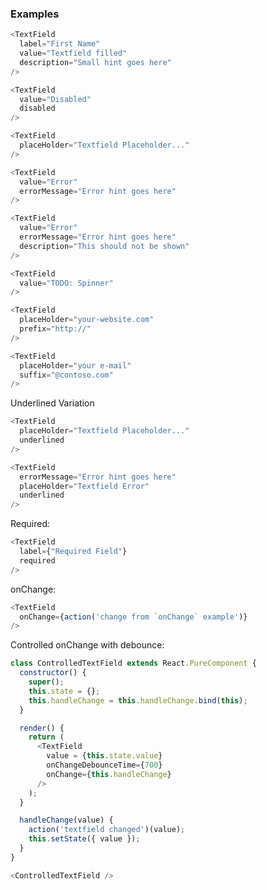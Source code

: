 ### Examples

```js { "props": { "data-example": "basic" } }
<TextField
  label="First Name"
  value="Textfield filled"
  description="Small hint goes here"
/>
```

```js  { "props": { "data-example": "disabled" } }
<TextField
  value="Disabled"
  disabled
/>
```

```js  { "props": { "data-example": "with placeholder" } }
<TextField
  placeHolder="Textfield Placeholder..."
/>
```

```js  { "props": { "data-example": "with error" } }
<TextField
  value="Error"
  errorMessage="Error hint goes here"
/>
```

```js  { "props": { "data-example": "with error and description" } }
<TextField
  value="Error"
  errorMessage="Error hint goes here"
  description="This should not be shown"
/>
```

```js  { "props": { "data-example": "with loading spinner" } }
<TextField
  value="TODO: Spinner"
/>
```

```js  { "props": { "data-example": "with prefix" } }
<TextField
  placeHolder="your-website.com"
  prefix="http://"
/>
```

```js  { "props": { "data-example": "with suffix" } }
<TextField
  placeHolder="your e-mail"
  suffix="@contoso.com"
/>
```

Underlined Variation
```js  { "props": { "data-example": "basic underlined" } }
<TextField
  placeHolder="Textfield Placeholder..."
  underlined
/>
```

```js  { "props": { "data-example": "underlined with error" } }
<TextField
  errorMessage="Error hint goes here"
  placeHolder="Textfield Error"
  underlined
/>
```

Required:
```js  { "props": { "data-example": "required" } }
<TextField
  label={"Required Field"}
  required
/>
```

onChange:
```js
<TextField
  onChange={action('change from `onChange` example')}
/>
```

Controlled onChange with debounce:
```js
class ControlledTextField extends React.PureComponent {
  constructor() {
    super();
    this.state = {};
    this.handleChange = this.handleChange.bind(this);
  }

  render() {
    return (
      <TextField
        value = {this.state.value}
        onChangeDebounceTime={700}
        onChange={this.handleChange}
      />
    );
  }

  handleChange(value) {
    action('textfield changed')(value);
    this.setState({ value });
  }
}

<ControlledTextField />
```